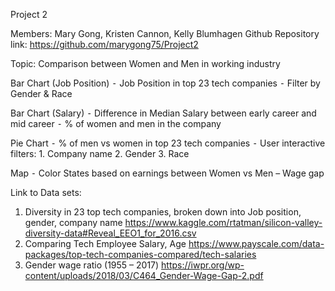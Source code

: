 Project 2

Members: Mary Gong, Kristen Cannon, Kelly Blumhagen
Github Repository link: https://github.com/marygong75/Project2

Topic: Comparison between Women and Men in working industry

Bar Chart (Job Position)
⁃	Job Position in top 23 tech companies
⁃	Filter by Gender & Race

Bar Chart (Salary)
⁃	Difference in Median Salary between early career and mid career
⁃	% of women and men in the company

Pie Chart
⁃	% of men vs women in top 23 tech companies
⁃	User interactive filters:
	1. Company name
	2. Gender
	3. Race
	
Map
⁃	Color States based on earnings between Women vs Men – Wage gap 


Link to Data sets:
1.	Diversity in 23 top tech companies, broken down into Job position, gender, company name  https://www.kaggle.com/rtatman/silicon-valley-diversity-data#Reveal_EEO1_for_2016.csv
2.	Comparing Tech Employee Salary, Age https://www.payscale.com/data-packages/top-tech-companies-compared/tech-salaries
3.	Gender wage ratio (1955 – 2017) https://iwpr.org/wp-content/uploads/2018/03/C464_Gender-Wage-Gap-2.pdf







